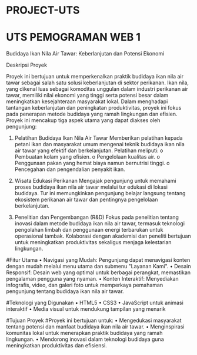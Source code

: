 # PROJECT-UTS
# UTS PEMOGRAMAN WEB 1
Budidaya Ikan Nila Air Tawar: Keberlanjutan dan Potensi Ekonomi

Deskripsi Proyek

Proyek ini bertujuan untuk memperkenalkan praktik budidaya ikan nila air tawar sebagai salah satu solusi keberlanjutan di sektor perikanan. Ikan nila, yang dikenal luas sebagai komoditas unggulan dalam industri perikanan air tawar, memiliki nilai ekonomi yang tinggi serta potensi besar dalam meningkatkan kesejahteraan masyarakat lokal. Dalam menghadapi tantangan keberlanjutan dan peningkatan produktivitas, proyek ini fokus pada penerapan metode budidaya yang ramah lingkungan dan efisien.
Proyek ini mencakup tiga aspek utama yang dapat diakses oleh pengunjung:

1.	Pelatihan Budidaya Ikan Nila Air Tawar
Memberikan pelatihan kepada petani ikan dan masyarakat umum mengenai teknik budidaya ikan nila air tawar yang efektif dan berkelanjutan. Pelatihan meliputi:
o	Pembuatan kolam yang efisien.
o	Pengelolaan kualitas air.
o	Penggunaan pakan yang hemat biaya namun bernutrisi tinggi.
o	Pencegahan dan pengendalian penyakit ikan.

3.	Wisata Edukasi Perikanan
Mengajak pengunjung untuk memahami proses budidaya ikan nila air tawar melalui tur edukasi di lokasi budidaya. Tur ini memungkinkan pengunjung belajar langsung tentang ekosistem perikanan air tawar dan pentingnya pengelolaan berkelanjutan.

5.	Penelitian dan Pengembangan (R&D)
Fokus pada penelitian tentang inovasi dalam metode budidaya ikan nila air tawar, termasuk teknologi pengolahan limbah dan penggunaan energi terbarukan untuk operasional tambak. Kolaborasi dengan akademisi dan peneliti bertujuan untuk meningkatkan produktivitas sekaligus menjaga kelestarian lingkungan.

#Fitur Utama
•	Navigasi yang Mudah: Pengunjung dapat menavigasi konten dengan mudah melalui menu utama dan submenu "Layanan Kami".
•	Desain Responsif: Desain web yang optimal untuk berbagai perangkat, memastikan pengalaman pengguna yang nyaman.
•	Konten Interaktif: Menyediakan infografis, video, dan galeri foto untuk memperkaya pemahaman pengunjung tentang budidaya ikan nila air tawar.

#Teknologi yang Digunakan
•	HTML5
•	CSS3
•	JavaScript untuk animasi interaktif
•	Media visual untuk mendukung tampilan yang menarik

#Tujuan Proyek
#Proyek ini bertujuan untuk:
•	Mengedukasi masyarakat tentang potensi dan manfaat budidaya ikan nila air tawar.
•	Menginspirasi komunitas lokal untuk menerapkan praktik budidaya yang ramah lingkungan.
•	Mendorong inovasi dalam teknologi budidaya guna meningkatkan produktivitas dan efisiensi.
